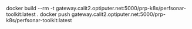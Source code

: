 docker build --rm -t gateway.calit2.optiputer.net:5000/prp-k8s/perfsonar-toolkit:latest .
docker push gateway.calit2.optiputer.net:5000/prp-k8s/perfsonar-toolkit:latest
